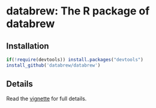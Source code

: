 
<!-- README.md is generated from README.Rmd. Please edit that file -->
databrew: The R package of databrew
===================================

Installation
------------

``` r
if(!require(devtools)) install.packages("devtools")
install_github('databrew/databrew')
```

Details
-------

Read the [vignette](github.com/databrew/databrew/blob/master/vignettes/vignette.html) for full details.
